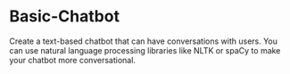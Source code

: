 # Basic-Chatbot

Create a text-based chatbot that can have
conversations with users. You can use natural
language processing libraries like NLTK or spaCy to
make your chatbot more conversational.
